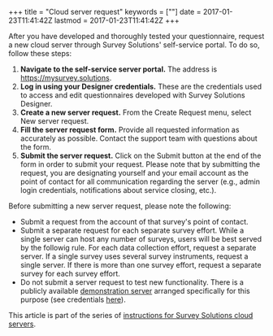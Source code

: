 +++
title = "Cloud server request"
keywords = [""]
date = 2017-01-23T11:41:42Z
lastmod = 2017-01-23T11:41:42Z
+++

After you have developed and thoroughly tested your questionnaire,
request a new cloud server through Survey Solutions' self-service
portal. To do so, follow these steps:

1.  **Navigate to the self-service server portal.** The address is
    <https://mysurvey.solutions>. 
2.  **Log in using your Designer credentials.** These are the
    credentials used to access and edit questionnaires developed with
    Survey Solutions Designer.
3.  **Create a new server request.** From the Create Request menu,
    select New server request. 
4.  **Fill the server request form.** Provide all requested information
    as accurately as possible. Contact the support team with questions
    about the form.
5.  **Submit the server request.** Click on the Submit button at the end
    of the form in order to submit your request. Please note that by
    submitting the request, you are designating yourself and your email
    account as the point of contact for all communication regarding the
    server (e.g., admin login credentials, notifications about service
    closing, etc.).

Before submitting a new server request, please note the following:

-   Submit a request from the account of that survey's point of contact.
-   Submit a separate request for each separate survey effort. While a
    single server can host any number of surveys, users will be best
    served by the followig rule. For each data collection effort,
    request a separate server. If a single survey uses several survey
    instruments, request a single server. If there is more than one
    survey effort, request a separate survey for each survey effort.
-   Do not submit a server request to test new functionality. There is a
    publicly available [demonstration
    server](https://demo.mysurvey.solutions) arranged specifically for
    this purpose (see
    credentials [here](/getting-started/faq-for-it-personnel)).

This article is part of the series of [instructions for Survey Solutions
cloud servers](/faq/cloud-server-instructions).
